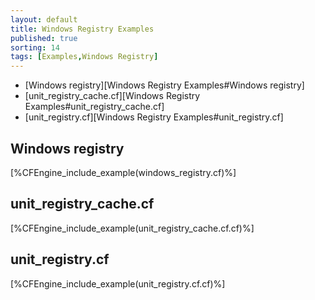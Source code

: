 ```yaml
---
layout: default
title: Windows Registry Examples 
published: true
sorting: 14
tags: [Examples,Windows Registry]
---
```


* [Windows registry][Windows Registry Examples#Windows registry]
* [unit_registry_cache.cf][Windows Registry Examples#unit_registry_cache.cf]
* [unit_registry.cf][Windows Registry Examples#unit_registry.cf]

## Windows registry


[%CFEngine_include_example(windows_registry.cf)%]

## unit_registry_cache.cf


[%CFEngine_include_example(unit_registry_cache.cf.cf)%]

## unit_registry.cf

[%CFEngine_include_example(unit_registry.cf.cf)%]
